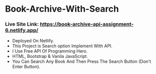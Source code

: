 # Book-Archive-With-Search
### Live Site Link: https://book-archive-api-assignment-6.netlify.app/
* Deployed On Netlify.
* This Project is Search option Implement With API.
* I Use Free API Of Programming Hero.
* HTML, Bootstrap & Vanila JavaScript.
* You Can Search Any Book And Then Press The Search Button (Don't Enter Button).
